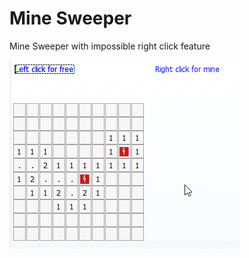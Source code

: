 # Mine Sweeper
Mine Sweeper with impossible right click feature

![screenshot](https://github.com/abapGames/minesweeper/blob/4a8752f5e9e980857eb070f7fc3951f8f6246a7f/img/SNAG-0094.png)
